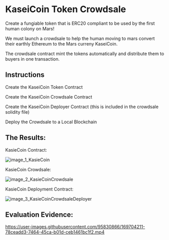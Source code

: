 
# KaseiCoin Token Crowdsale
Create a fungiable token that is ERC20 compliant to be used by the first human colony on Mars!

We must launch a crowdsale to help the human moving to mars convert their earthly Ethereum to the Mars curreny KaseiCoin. 

The crowdsale contract mint the tokens automatically and distribute them to buyers in one transaction.

## Instructions
Create the KaseiCoin Token Contract

Create the KaseiCoin Crowdsale Contract

Create the KaseiCoin Deployer Contract (this is included in the crowdsale solidity file)

Deploy the Crowdsale to a Local Blockchain

## The Results:

KasieCoin Contract:

![image_1_KasieCoin](https://user-images.githubusercontent.com/95830866/169703752-f3281837-9e52-403b-9811-5b26d369967f.PNG)

KasieCoin Crowdsale:

![image_2_KasieCoinCrowdsale](https://user-images.githubusercontent.com/95830866/169703803-4e12a2e5-80a3-4c50-b4c9-0f3e247f17aa.PNG)

KasieCoin Deployment Contract:

![image_3_KasieCoinCrowdsaleDeployer](https://user-images.githubusercontent.com/95830866/169703814-2b559194-62f3-4783-9993-fb142302e375.PNG)

## Evaluation Evidence:

https://user-images.githubusercontent.com/95830866/169704211-78ceadd3-7464-45ca-b01d-ceb1461bc1f2.mp4



